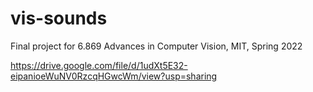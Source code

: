 # vis-sounds
Final project for 6.869 Advances in Computer Vision, MIT, Spring 2022

https://drive.google.com/file/d/1udXt5E32-eipanioeWuNV0RzcqHGwcWm/view?usp=sharing
